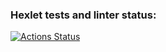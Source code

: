 ### Hexlet tests and linter status:
[![Actions Status](https://github.com/StrangerAlien/python-project-50/actions/workflows/hexlet-check.yml/badge.svg)](https://github.com/StrangerAlien/python-project-50/actions)